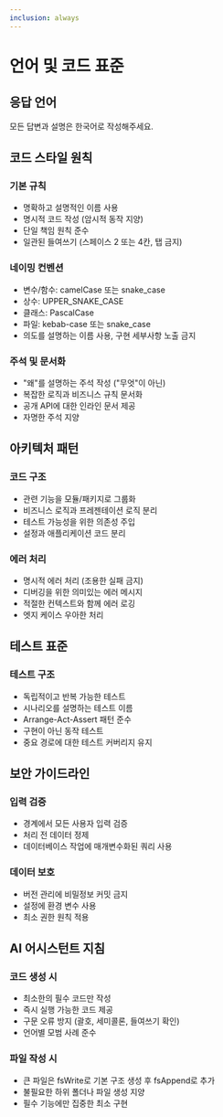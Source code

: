 ```yaml
---
inclusion: always
---
```


# 언어 및 코드 표준

## 응답 언어
모든 답변과 설명은 한국어로 작성해주세요.

## 코드 스타일 원칙

### 기본 규칙
- 명확하고 설명적인 이름 사용
- 명시적 코드 작성 (암시적 동작 지양)
- 단일 책임 원칙 준수
- 일관된 들여쓰기 (스페이스 2 또는 4칸, 탭 금지)

### 네이밍 컨벤션
- 변수/함수: camelCase 또는 snake_case
- 상수: UPPER_SNAKE_CASE
- 클래스: PascalCase
- 파일: kebab-case 또는 snake_case
- 의도를 설명하는 이름 사용, 구현 세부사항 노출 금지

### 주석 및 문서화
- "왜"를 설명하는 주석 작성 ("무엇"이 아닌)
- 복잡한 로직과 비즈니스 규칙 문서화
- 공개 API에 대한 인라인 문서 제공
- 자명한 주석 지양

## 아키텍처 패턴

### 코드 구조
- 관련 기능을 모듈/패키지로 그룹화
- 비즈니스 로직과 프레젠테이션 로직 분리
- 테스트 가능성을 위한 의존성 주입
- 설정과 애플리케이션 코드 분리

### 에러 처리
- 명시적 에러 처리 (조용한 실패 금지)
- 디버깅을 위한 의미있는 에러 메시지
- 적절한 컨텍스트와 함께 에러 로깅
- 엣지 케이스 우아한 처리

## 테스트 표준

### 테스트 구조
- 독립적이고 반복 가능한 테스트
- 시나리오를 설명하는 테스트 이름
- Arrange-Act-Assert 패턴 준수
- 구현이 아닌 동작 테스트
- 중요 경로에 대한 테스트 커버리지 유지

## 보안 가이드라인

### 입력 검증
- 경계에서 모든 사용자 입력 검증
- 처리 전 데이터 정제
- 데이터베이스 작업에 매개변수화된 쿼리 사용

### 데이터 보호
- 버전 관리에 비밀정보 커밋 금지
- 설정에 환경 변수 사용
- 최소 권한 원칙 적용

## AI 어시스턴트 지침

### 코드 생성 시
- 최소한의 필수 코드만 작성
- 즉시 실행 가능한 코드 제공
- 구문 오류 방지 (괄호, 세미콜론, 들여쓰기 확인)
- 언어별 모범 사례 준수

### 파일 작성 시
- 큰 파일은 fsWrite로 기본 구조 생성 후 fsAppend로 추가
- 불필요한 하위 폴더나 파일 생성 지양
- 필수 기능에만 집중한 최소 구현
